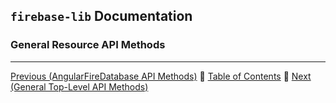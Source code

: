 ## `firebase-lib` Documentation

### General Resource API Methods



---

[Previous (AngularFireDatabase API Methods)](./19-angular-fire-database-api-methods.md) :palm_tree:
[Table of Contents](../README.md) :palm_tree:
[Next (General Top-Level API Methods)](./21-general-top-level-api-methods.md)
